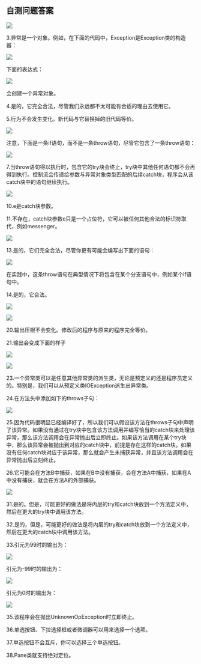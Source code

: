    

## 自测问题答案

![](0-Assets/Epubook/程序员编程语言经典合集（计算机科学丛书5册套装），javapython编程语言含经典教材龙书《编译原理》%20(Bruce%20Eckel%20%20Alfred%20V.%20Aho%20%20Monica%20S.%20Lam%20etc.)%20(Z-Library)/images/image11068.jpeg)

3.异常是一个对象。例如，在下面的代码中，Exception是Exception类的构造器：

![](0-Assets/Epubook/程序员编程语言经典合集（计算机科学丛书5册套装），javapython编程语言含经典教材龙书《编译原理》%20(Bruce%20Eckel%20%20Alfred%20V.%20Aho%20%20Monica%20S.%20Lam%20etc.)%20(Z-Library)/images/image11069.jpeg)

下面的表达式：

![](0-Assets/Epubook/程序员编程语言经典合集（计算机科学丛书5册套装），javapython编程语言含经典教材龙书《编译原理》%20(Bruce%20Eckel%20%20Alfred%20V.%20Aho%20%20Monica%20S.%20Lam%20etc.)%20(Z-Library)/images/image11070.jpeg)

会创建一个异常对象。

4.是的，它完全合法，尽管我们永远都不太可能有合适的理由去使用它。

5.行为不会发生变化。新代码与它替换掉的旧代码等价。

![](0-Assets/Epubook/程序员编程语言经典合集（计算机科学丛书5册套装），javapython编程语言含经典教材龙书《编译原理》%20(Bruce%20Eckel%20%20Alfred%20V.%20Aho%20%20Monica%20S.%20Lam%20etc.)%20(Z-Library)/images/image11071.jpeg)

注意，下面是一条if语句，而不是一条throw语句，尽管它包含了一条throw语句：

![](0-Assets/Epubook/程序员编程语言经典合集（计算机科学丛书5册套装），javapython编程语言含经典教材龙书《编译原理》%20(Bruce%20Eckel%20%20Alfred%20V.%20Aho%20%20Monica%20S.%20Lam%20etc.)%20(Z-Library)/images/image11072.jpeg)

7.当throw语句得以执行时，包含它的try块会终止，try块中其他任何语句都不会再得到执行。控制流会传递给参数与异常对象类型匹配的后续catch块，程序会从该catch块中的语句继续执行。

![](0-Assets/Epubook/程序员编程语言经典合集（计算机科学丛书5册套装），javapython编程语言含经典教材龙书《编译原理》%20(Bruce%20Eckel%20%20Alfred%20V.%20Aho%20%20Monica%20S.%20Lam%20etc.)%20(Z-Library)/images/image11073.jpeg)

10.e是catch块参数。

11.不存在，catch块参数e只是一个占位符，它可以被任何其他合法的标识符取代，例如messenger。

![](0-Assets/Epubook/程序员编程语言经典合集（计算机科学丛书5册套装），javapython编程语言含经典教材龙书《编译原理》%20(Bruce%20Eckel%20%20Alfred%20V.%20Aho%20%20Monica%20S.%20Lam%20etc.)%20(Z-Library)/images/image11074.jpeg)

13.是的，它们完全合法，尽管你更有可能会编写出下面的语句：

![](0-Assets/Epubook/程序员编程语言经典合集（计算机科学丛书5册套装），javapython编程语言含经典教材龙书《编译原理》%20(Bruce%20Eckel%20%20Alfred%20V.%20Aho%20%20Monica%20S.%20Lam%20etc.)%20(Z-Library)/images/image11075.jpeg)

在实践中，这条throw语句在典型情况下将包含在某个分支语句中，例如某个if语句中。

14.是的，它合法。

![](0-Assets/Epubook/程序员编程语言经典合集（计算机科学丛书5册套装），javapython编程语言含经典教材龙书《编译原理》%20(Bruce%20Eckel%20%20Alfred%20V.%20Aho%20%20Monica%20S.%20Lam%20etc.)%20(Z-Library)/images/image11076.jpeg)

![](0-Assets/Epubook/程序员编程语言经典合集（计算机科学丛书5册套装），javapython编程语言含经典教材龙书《编译原理》%20(Bruce%20Eckel%20%20Alfred%20V.%20Aho%20%20Monica%20S.%20Lam%20etc.)%20(Z-Library)/images/image11077.jpeg)

20.输出压根不会变化。修改后的程序与原来的程序完全等价。

21.输出会变成下面的样子

![](../Images/image11078.gif)

![](0-Assets/Epubook/程序员编程语言经典合集（计算机科学丛书5册套装），javapython编程语言含经典教材龙书《编译原理》%20(Bruce%20Eckel%20%20Alfred%20V.%20Aho%20%20Monica%20S.%20Lam%20etc.)%20(Z-Library)/images/image11079.jpeg)

23.一个异常类可以是任意其他异常类的派生类，无论是预定义的还是程序员定义的。特别是，我们可以从预定义类IOException派生出异常类。

24.在方法头中添加如下的throws子句：

![](0-Assets/Epubook/程序员编程语言经典合集（计算机科学丛书5册套装），javapython编程语言含经典教材龙书《编译原理》%20(Bruce%20Eckel%20%20Alfred%20V.%20Aho%20%20Monica%20S.%20Lam%20etc.)%20(Z-Library)/images/image11080.jpeg)

25.因为代码很明显已经编译好了，所以我们可以假设该方法在throws子句中声明了该异常。如果没有通过在try块中包含该方法调用并编写恰当的catch块来处理该异常，那么该方法调用会在异常抛出后立即终止。如果该方法调用在某个try块中，那么该异常会被抛出到对应的catch块中，前提是存在这样的catch块。如果没有任何catch块对应于该异常，那么就会产生未捕获异常，并且该方法调用会在异常抛出后立刻终止。

26.它可能会在方法B中捕获，如果在B中没有捕获，会在方法A中捕获，如果在A中没有捕获，就会在方法A的外部捕获。

![](0-Assets/Epubook/程序员编程语言经典合集（计算机科学丛书5册套装），javapython编程语言含经典教材龙书《编译原理》%20(Bruce%20Eckel%20%20Alfred%20V.%20Aho%20%20Monica%20S.%20Lam%20etc.)%20(Z-Library)/images/image11081.jpeg)

31.是的。但是，可能更好的做法是将内层的try和catch块放到一个方法定义中，然后在更大的try块中调用该方法。

32.是的，但是，可能更好的做法是将内层的try和catch块放到一个方法定义中，然后在更大的catch块中调用该方法。

33.引元为99时的输出为：

![](../Images/image11082.gif)

引元为-99时的输出为：

![](../Images/image11083.gif)

引元为0时的输出为：

![](0-Assets/Epubook/程序员编程语言经典合集（计算机科学丛书5册套装），javapython编程语言含经典教材龙书《编译原理》%20(Bruce%20Eckel%20%20Alfred%20V.%20Aho%20%20Monica%20S.%20Lam%20etc.)%20(Z-Library)/images/image11084.jpeg)

35.该程序会在抛出UnknownOpException时立即终止。  

36.单选按钮、下拉选择框或者微调器可以用来选择一个选项。

37.单选按钮不会互斥，你可以选择三个单选按钮。

38.Pane类就支持绝对定位。